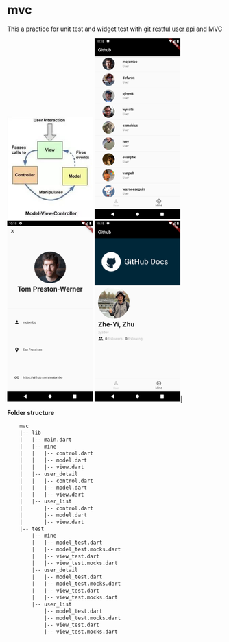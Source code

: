 # mvc

This a practice for unit test and widget test with [git restful user api](https://docs.github.com/en/rest/reference/users#get-the-authenticated-user) and MVC

<img src="./screenshot/mvc.png" width="200" />
<img src="./screenshot/Screenshot_1646446718.png" width="200" /> <img src="./screenshot/Screenshot_1646446720.png" width="200" /> <img src="./screenshot/Screenshot_1646446725.png" width="200" />|

**Folder structure**

```
    mvc
    |-- lib
    |   |-- main.dart
    |   |-- mine
    |   |   |-- control.dart
    |   |   |-- model.dart
    |   |   |-- view.dart
    |   |-- user_detail
    |   |   |-- control.dart
    |   |   |-- model.dart
    |   |   |-- view.dart
    |   |-- user_list
    |       |-- control.dart
    |       |-- model.dart
    |       |-- view.dart
    |-- test
        |-- mine
        |   |-- model_test.dart
        |   |-- model_test.mocks.dart
        |   |-- view_test.dart
        |   |-- view_test.mocks.dart
        |-- user_detail
        |   |-- model_test.dart
        |   |-- model_test.mocks.dart
        |   |-- view_test.dart
        |   |-- view_test.mocks.dart
        |-- user_list
            |-- model_test.dart
            |-- model_test.mocks.dart
            |-- view_test.dart
            |-- view_test.mocks.dart
```